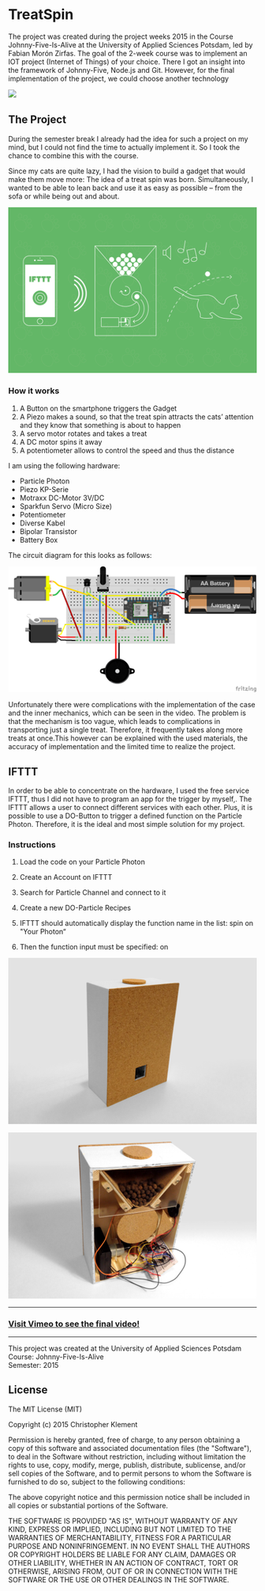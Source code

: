 # TreatSpin

The project was created during the project weeks 2015 in the Course Johnny-Five-Is-Alive at the University of Applied Sciences Potsdam, led by Fabian Morón Zirfas. The goal of the 2-week course was to implement an IOT project (Internet of Things) of your choice. There I got an insight into the framework of Johnny-Five, Node.js and Git. However, for the final implementation of the project, we could choose another technology

![](images/slime_mold.png)

## The Project
During the semester break I already had the idea for such a project on my mind, but I could not find the time to actually implement it. So I took the chance to combine this with the course.

Since my cats are quite lazy, I had the vision to build a gadget that would make them move more: The idea of a treat spin was born. Simultaneously, I wanted to be able to lean back and use it as easy as possible – from the sofa or while being out and about.

![](images/mockup.png)

### How it works

1. A Button on the smartphone triggers the Gadget
2. A Piezo makes a sound, so that the treat spin attracts the cats’ attention and they know that something is about to happen
3. A servo motor rotates and takes a treat
4. A DC motor spins it away
5. A potentiometer allows to control the speed and thus the distance

I am using the following hardware:

*	Particle Photon
*	Piezo KP-Serie
*	Motraxx DC-Motor 3V/DC
*	Sparkfun Servo (Micro Size)
*	Potentiometer
*	Diverse Kabel
*	Bipolar Transistor
*	Battery Box

The circuit diagram for this looks as follows:

![](images/fritzing_sketch.png)

Unfortunately there were complications with the implementation of the case and the inner mechanics, which can be seen in the video. The problem is that the mechanism is too vague, which leads to complications in transporting just a single treat. Therefore, it frequently takes along more treats at once.This however can be explained with the used materials, the accuracy of implementation and the limited time to realize the project.

## IFTTT

In order to be able to concentrate on the hardware, I used the free service IFTTT, thus I did not have to program an app for the trigger by myself,. The IFTTT allows a user to connect different services with each other. Plus, it is possible to use a DO-Button to trigger a defined function on the Particle Photon. Therefore, it is the ideal and most simple solution for my project.

### Instructions

1. Load the code on your Particle Photon

2. Create an Account on IFTTT

3. Search for Particle Channel and connect to it

4. Create a new DO-Particle Recipes

5. IFTTT should automatically display the function name in the list:
  spin on "Your Photon“

6. Then the function input must be specified:
  on

![](images/front.jpg)

![](images/back.jpg)

---

### [Visit Vimeo to see the final video!](https://vimeo.com/143996767)

---

This project was created at the University of Applied Sciences Potsdam  
Course: Johnny-Five-Is-Alive  
Semester: 2015

## License

The MIT License (MIT)

Copyright (c) 2015 Christopher Klement

Permission is hereby granted, free of charge, to any person obtaining a copy
of this software and associated documentation files (the "Software"), to deal
in the Software without restriction, including without limitation the rights
to use, copy, modify, merge, publish, distribute, sublicense, and/or sell
copies of the Software, and to permit persons to whom the Software is
furnished to do so, subject to the following conditions:

The above copyright notice and this permission notice shall be included in all copies or substantial portions of the Software.

THE SOFTWARE IS PROVIDED "AS IS", WITHOUT WARRANTY OF ANY KIND, EXPRESS OR
IMPLIED, INCLUDING BUT NOT LIMITED TO THE WARRANTIES OF MERCHANTABILITY,
FITNESS FOR A PARTICULAR PURPOSE AND NONINFRINGEMENT. IN NO EVENT SHALL THE
AUTHORS OR COPYRIGHT HOLDERS BE LIABLE FOR ANY CLAIM, DAMAGES OR OTHER
LIABILITY, WHETHER IN AN ACTION OF CONTRACT, TORT OR OTHERWISE, ARISING FROM,
OUT OF OR IN CONNECTION WITH THE SOFTWARE OR THE USE OR OTHER DEALINGS IN THE
SOFTWARE.
